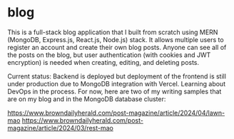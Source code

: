 # blog

This is a full-stack blog application that I built from scratch using MERN (MongoDB, Express.js, React.js, Node.js) stack. It allows multiple users to register an account and create their own blog posts. Anyone can see all of the posts on the blog, but user authentication (with cookies and JWT encryption) is needed when creating, editing, and deleting posts.

Current status: Backend is deployed but deployment of the frontend is still under production due to MongoDB integration with Vercel. Learning about DevOps in the process. For now, here are two of my writing samples that are on my blog and in the MongoDB database cluster:

https://www.browndailyherald.com/post-magazine/article/2024/04/lawn-mao
https://www.browndailyherald.com/post-magazine/article/2024/03/rest-mao

